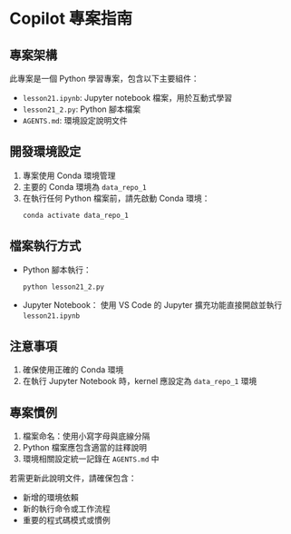 # Copilot 專案指南

## 專案架構
此專案是一個 Python 學習專案，包含以下主要組件：
- `lesson21.ipynb`: Jupyter notebook 檔案，用於互動式學習
- `lesson21_2.py`: Python 腳本檔案
- `AGENTS.md`: 環境設定說明文件

## 開發環境設定
1. 專案使用 Conda 環境管理
2. 主要的 Conda 環境為 `data_repo_1`
3. 在執行任何 Python 檔案前，請先啟動 Conda 環境：
   ```bash
   conda activate data_repo_1
   ```

## 檔案執行方式
- Python 腳本執行：
  ```bash
  python lesson21_2.py
  ```
- Jupyter Notebook：
  使用 VS Code 的 Jupyter 擴充功能直接開啟並執行 `lesson21.ipynb`

## 注意事項
1. 確保使用正確的 Conda 環境
2. 在執行 Jupyter Notebook 時，kernel 應設定為 `data_repo_1` 環境

## 專案慣例
1. 檔案命名：使用小寫字母與底線分隔
2. Python 檔案應包含適當的註釋說明
3. 環境相關設定統一記錄在 `AGENTS.md` 中

若需更新此說明文件，請確保包含：
- 新增的環境依賴
- 新的執行命令或工作流程
- 重要的程式碼模式或慣例
